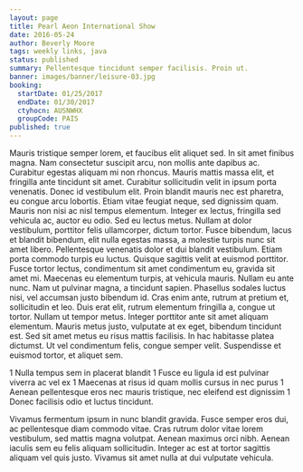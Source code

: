 ```yaml
---
layout: page
title: Pearl Aeon International Show
date: 2016-05-24
author: Beverly Moore
tags: weekly links, java
status: published
summary: Pellentesque tincidunt semper facilisis. Proin ut.
banner: images/banner/leisure-03.jpg
booking:
  startDate: 01/25/2017
  endDate: 01/30/2017
  ctyhocn: AUSNWHX
  groupCode: PAIS
published: true
---
```

Mauris tristique semper lorem, et faucibus elit aliquet sed. In sit amet finibus magna. Nam consectetur suscipit arcu, non mollis ante dapibus ac. Curabitur egestas aliquam mi non rhoncus. Mauris mattis massa elit, et fringilla ante tincidunt sit amet. Curabitur sollicitudin velit in ipsum porta venenatis. Donec id vestibulum elit. Proin blandit mauris nec est pharetra, eu congue arcu lobortis. Etiam vitae feugiat neque, sed dignissim quam. Mauris non nisi ac nisl tempus elementum. Integer ex lectus, fringilla sed vehicula ac, auctor eu odio. Sed eu lectus metus. Nullam at dolor vestibulum, porttitor felis ullamcorper, dictum tortor. Fusce bibendum, lacus et blandit bibendum, elit nulla egestas massa, a molestie turpis nunc sit amet libero. Pellentesque venenatis dolor et dui blandit vestibulum.
Etiam porta commodo turpis eu luctus. Quisque sagittis velit at euismod porttitor. Fusce tortor lectus, condimentum sit amet condimentum eu, gravida sit amet mi. Maecenas eu elementum turpis, at vehicula mauris. Nullam eu ante nunc. Nam ut pulvinar magna, a tincidunt sapien. Phasellus sodales luctus nisi, vel accumsan justo bibendum id. Cras enim ante, rutrum at pretium et, sollicitudin et leo. Duis erat elit, rutrum elementum fringilla a, congue ut tortor. Nullam ut tempor metus. Integer porttitor ante sit amet aliquam elementum. Mauris metus justo, vulputate at ex eget, bibendum tincidunt est. Sed sit amet metus eu risus mattis facilisis. In hac habitasse platea dictumst. Ut vel condimentum felis, congue semper velit. Suspendisse et euismod tortor, et aliquet sem.

1 Nulla tempus sem in placerat blandit
1 Fusce eu ligula id est pulvinar viverra ac vel ex
1 Maecenas at risus id quam mollis cursus in nec purus
1 Aenean pellentesque eros nec mauris tristique, nec eleifend est dignissim
1 Donec facilisis odio et luctus tincidunt.

Vivamus fermentum ipsum in nunc blandit gravida. Fusce semper eros dui, ac pellentesque diam commodo vitae. Cras rutrum dolor vitae lorem vestibulum, sed mattis magna volutpat. Aenean maximus orci nibh. Aenean iaculis sem eu felis aliquam sollicitudin. Integer ac est at tortor sagittis aliquam vel quis justo. Vivamus sit amet nulla at dui vulputate vehicula.
